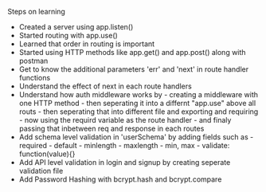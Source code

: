 Steps on learning

- Created a server using app.listen()
- Started routing with app.use()
- Learned that order in routing is important
- Started using HTTP methods like app.get() and app.post() along with postman
- Get to know the additional parameters 'err' and 'next' in route handler functions
- Understand the effect of next in each route handlers
- Understand how auth middleware works by 
      - creating a middleware with one HTTP method
      - then seperating it into a differnt "app.use" above all routs
      - then seperating that into different file and exporting and requiring
      - now using the requird variable as the route handler
      - and finaly passing that inbetween req and response in each routes
- Add schema level validation in 'userSchema' by adding fields such as
      - required
      - default
      - minlength
      - maxlength
      - min, max
      - validate: function(value){}
- Add API level validation in login and signup by creating seperate validation file
- Add Password Hashing with bcrypt.hash and bcrypt.compare